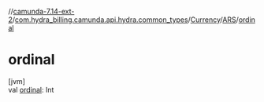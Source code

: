 //[camunda-7.14-ext-2](../../../../index.md)/[com.hydra_billing.camunda.api.hydra.common_types](../../index.md)/[Currency](../index.md)/[ARS](index.md)/[ordinal](ordinal.md)

# ordinal

[jvm]\
val [ordinal](ordinal.md): Int
